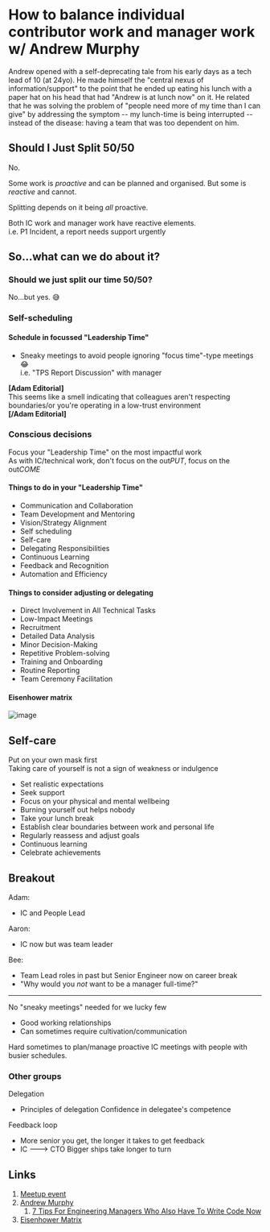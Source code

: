 # How to balance individual contributor work and manager work w/ Andrew Murphy

Andrew opened with a self-deprecating tale from his early days as a tech lead of 10 (at 24yo). He made himself the "central nexus of information/support" to the point that he ended up eating his lunch with a paper hat on his head that had "Andrew is at lunch now" on it. He related that he was solving the problem of "people need more of my time than I can give" by addressing the symptom -- my lunch-time is being interrupted -- instead of the disease: having a team that was too dependent on him.

## Should I Just Split 50/50

No.

Some work is *proactive* and can be planned and organised. 
But some is *reactive* and cannot.   

Splitting depends on it being *all* proactive.

Both IC work and manager work have reactive elements.  
 i.e. P1 Incident, a report needs support urgently

## So...what can we do about it?

### Should we just split our time 50/50?

No...but yes. 😅

### Self-scheduling

#### Schedule in focussed "Leadership Time"  
 - Sneaky meetings to avoid people ignoring "focus time"-type meetings 😂  
   i.e. "TPS Report Discussion" with manager   

 **\[Adam Editorial\]**  
This seems like a smell indicating that colleagues aren't respecting boundaries/or you're operating in a low-trust environment  
**\[/Adam Editorial\]**

### Conscious decisions
Focus your "Leadership Time" on the most impactful work  
As with IC/technical work, don't focus on the out*PUT*, focus on the out*COME*
   
#### Things to do in your "Leadership Time"
  - Communication and Collaboration
  - Team Development and Mentoring
  - Vision/Strategy Alignment
  - Self scheduling
  - Self-care
  - Delegating Responsibilities
  - Continuous Learning
  - Feedback and Recognition
  - Automation and Efficiency

#### Things to consider adjusting or delegating 
  - Direct Involvement in All Technical Tasks
  - Low-Impact Meetings
  - Recruitment
  - Detailed Data Analysis
  - Minor Decision-Making
  - Repetitive Problem-solving
  - Training and Onboarding
  - Routine Reporting
  - Team Ceremony Facilitation

#### Eisenhower matrix
![image](https://github.com/adamazing/personal-development/assets/2782959/ba4c7bff-93d9-4ec0-9893-4eae6bc4029f)

<!-- 
Github doesn't support mermaid quadrant charts :( 
```mermaid
%%{init: {"quadrantChart": {"chartWidth": 400, "chartHeight": 400}, "themeVariables": {"quadrant4TextFill": "#ff0000", "quadrant2TextFill": "#66e600", "quadrant1TextFill": "#ffbf00", "quadrant3TextFill": "#ffbf00"} }}%%
quadrantChart
  x-axis "Urgent ⏲️" - -> "Not Urgent ⏳"
  y-axis "Not Important 🤷" - -> "Important ❤"
  quadrant-1 Plan
  quadrant-2 Do
  quadrant-3 Delegate
  quadrant-4 Delete
```
-->

## Self-care

Put on your own mask first  
Taking care of yourself is not a sign of weakness or indulgence  

 - Set realistic expectations
 - Seek support
 - Focus on your physical and mental wellbeing
 - Burning yourself out helps nobody
 - Take your lunch break
 - Establish clear boundaries between work and personal life
 - Regularly reassess and adjust goals
 - Continuous learning
 - Celebrate achievements

## Breakout

Adam:
  - IC and People Lead  

Aaron:  
  - IC now but was team leader   

Bee:  
  - Team Lead roles in past but Senior Engineer now on career break  
  - "Why would you *not* want to be a manager full-time?"  

---
No "sneaky meetings" needed for we lucky few  
 - Good working relationships
 - Can sometimes require cultivation/communication  

Hard sometimes to plan/manage proactive IC meetings with people with busier schedules.


### Other groups
Delegation
  - Principles of delegation
    Confidence in delegatee's competence

Feedback loop
  - More senior you get, the longer it takes to get feedback
  - IC ---> CTO
    Bigger ships take longer to turn

## Links

1. [Meetup event](https://www.meetup.com/tech-leader-chats/events/296808750/)  
1. [Andrew Murphy](https://www.linkedin.com/in/andrewamurphy/)  
   1. [7 Tips For Engineering Managers Who Also Have To Write Code Now](https://techleaderslaunchpad.com/blog/7-tips-for-engineering-managers-who-also-have-to-write-code-now)
1. [Eisenhower Matrix](https://www.productplan.com/glossary/eisenhower-matrix/)
